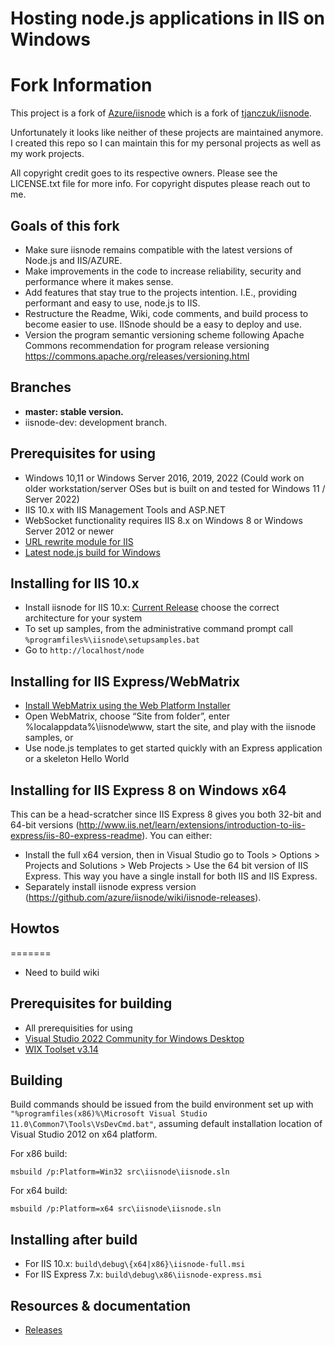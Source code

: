 Hosting node.js applications in IIS on Windows
===

# Fork Information

This project is a fork of [Azure/iisnode](https://github.com/Azure/iisnode) which is a fork of [tjanczuk/iisnode](https://github.com/tjanczuk/iisnode).

Unfortunately it looks like neither of these projects are maintained anymore. I created this repo so I can maintain this for my personal projects as well as my work projects.

All copyright credit goes to its respective owners. Please see the LICENSE.txt file for more info. For copyright disputes please reach out to me.

## Goals of this fork
- Make sure iisnode remains compatible with the latest versions of Node.js and IIS/AZURE.
- Make improvements in the code to increase reliability, security and performance where it makes sense.
- Add features that stay true to the projects intention. I.E., providing performant and easy to use, node.js to IIS.
- Restructure the Readme, Wiki, code comments, and build process to become easier to use. IISnode should be a easy to deploy and use.
- Version the program semantic versioning scheme following Apache Commons recommendation for program release versioning https://commons.apache.org/releases/versioning.html

## Branches

- **master: stable version.**
- iisnode-dev: development branch.

## Prerequisites for using

- Windows 10,11 or Windows Server 2016, 2019, 2022 (Could work on older workstation/server OSes but is built on and tested for Windows 11 / Server 2022)
- IIS 10.x with IIS Management Tools and ASP.NET
- WebSocket functionality requires IIS 8.x on Windows 8 or Windows Server 2012 or newer
- [URL rewrite module for IIS](http://www.iis.net/download/URLRewrite)
- [Latest node.js build for Windows](https://nodejs.org/en/download/current)

## Installing for IIS 10.x

- Install iisnode for IIS 10.x: [Current Release](https://github.com/vifair22/iisnodeRedux/releases) choose the correct architecture for your system
- To set up samples, from the administrative command prompt call `%programfiles%\iisnode\setupsamples.bat`
- Go to `http://localhost/node`

## Installing for IIS Express/WebMatrix



- [Install WebMatrix using the Web Platform Installer](http://www.microsoft.com/web/webmatrix/)
- Open WebMatrix, choose “Site from folder”, enter %localappdata%\iisnode\www, start the site, and play with the iisnode samples, or
- Use node.js templates to get started quickly with an Express application or a skeleton Hello World

## Installing for IIS Express 8 on Windows x64
This can be a head-scratcher since IIS Express 8 gives you both 32-bit and 64-bit versions (http://www.iis.net/learn/extensions/introduction-to-iis-express/iis-80-express-readme). You can either:
- Install the full x64 version, then in Visual Studio go to Tools > Options > Projects and Solutions > Web Projects > Use the 64 bit version of IIS Express. This way you have a single install for both IIS and IIS Express.
- Separately install iisnode express version (https://github.com/azure/iisnode/wiki/iisnode-releases).


## Howtos
=======
- Need to build wiki

## Prerequisites for building

- All prerequisities for using
- [Visual Studio 2022 Community for Windows Desktop](https://visualstudio.microsoft.com/thank-you-downloading-visual-studio/)
- [WIX Toolset v3.14](https://github.com/wixtoolset/wix3/releases)

## Building

Build commands should be issued from the build environment set up with `"%programfiles(x86)%\Microsoft Visual Studio 11.0\Common7\Tools\VsDevCmd.bat"`, assuming default installation location of Visual Studio 2012 on x64 platform.

For x86 build:

```
msbuild /p:Platform=Win32 src\iisnode\iisnode.sln
```

For x64 build:

```
msbuild /p:Platform=x64 src\iisnode\iisnode.sln
```

## Installing after build

- For IIS 10.x: `build\debug\{x64|x86}\iisnode-full.msi`
- For IIS Express 7.x: `build\debug\x86\iisnode-express.msi`


## Resources & documentation

- [Releases](https://github.com/vifair22/iisnodeRedux/releases)
